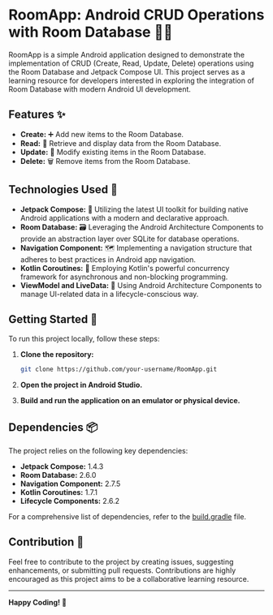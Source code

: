 # RoomApp: Android CRUD Operations with Room Database 📱💼

RoomApp is a simple Android application designed to demonstrate the implementation of CRUD (Create, Read, Update, Delete) operations using the Room Database and Jetpack Compose UI. This project serves as a learning resource for developers interested in exploring the integration of Room Database with modern Android UI development.

## Features ✨

- **Create:** ➕ Add new items to the Room Database.
- **Read:** 📖 Retrieve and display data from the Room Database.
- **Update:** 🔄 Modify existing items in the Room Database.
- **Delete:** 🗑 Remove items from the Room Database.

## Technologies Used 🚀

- **Jetpack Compose:** 🎨 Utilizing the latest UI toolkit for building native Android applications with a modern and declarative approach.
- **Room Database:** 🗃 Leveraging the Android Architecture Components to provide an abstraction layer over SQLite for database operations.
- **Navigation Component:** 🗺 Implementing a navigation structure that adheres to best practices in Android app navigation.
- **Kotlin Coroutines:** 🔄 Employing Kotlin's powerful concurrency framework for asynchronous and non-blocking programming.
- **ViewModel and LiveData:** 🧠 Using Android Architecture Components to manage UI-related data in a lifecycle-conscious way.

## Getting Started 🚀

To run this project locally, follow these steps:

1. **Clone the repository:**

   ```bash
   git clone https://github.com/your-username/RoomApp.git
   ```

2. **Open the project in Android Studio.**

3. **Build and run the application on an emulator or physical device.**

## Dependencies 📦

The project relies on the following key dependencies:

- **Jetpack Compose:** 1.4.3
- **Room Database:** 2.6.0
- **Navigation Component:** 2.7.5
- **Kotlin Coroutines:** 1.7.1
- **Lifecycle Components:** 2.6.2

For a comprehensive list of dependencies, refer to the [build.gradle](app/build.gradle) file.

## Contribution 🤝

Feel free to contribute to the project by creating issues, suggesting enhancements, or submitting pull requests. Contributions are highly encouraged as this project aims to be a collaborative learning resource.

---

**Happy Coding! 🚀**
